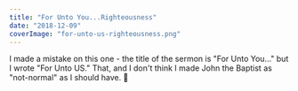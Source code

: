 ```yaml
---
title: "For Unto You...Righteousness"
date: "2018-12-09"
coverImage: "for-unto-us-righteousness.png"
---
```


I made a mistake on this one - the title of the sermon is "For Unto You..." but I wrote "For Unto US." That, and I don't think I made John the Baptist as "not-normal" as I should have. 🤔
